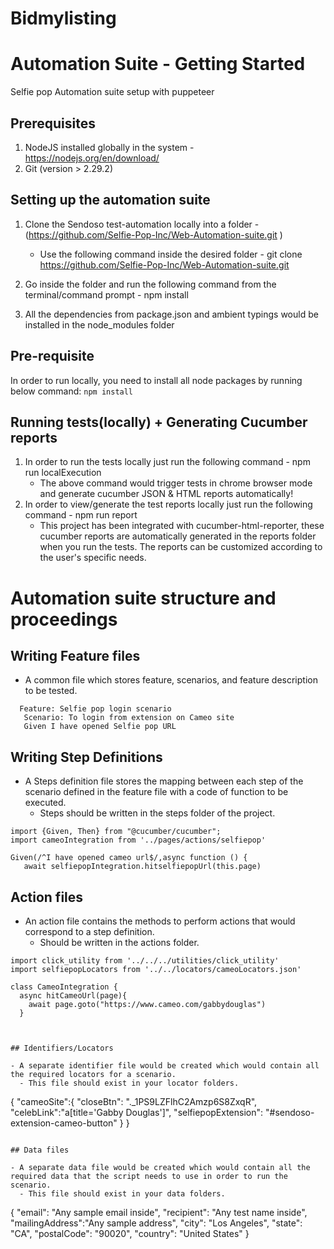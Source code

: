 # Bidmylisting

[](https://raw.githubusercontent.com/patheard/cucumber-puppeteer/master/test/screenshots/ref/cucumber-puppeteer-full.png)

# Automation Suite - Getting Started

Selfie pop Automation suite setup with puppeteer

## Prerequisites

1. NodeJS installed globally in the system - https://nodejs.org/en/download/
2. Git (version > 2.29.2)

## Setting up the automation suite

1. Clone the Sendoso test-automation locally into a folder - (https://github.com/Selfie-Pop-Inc/Web-Automation-suite.git
)
   - Use the following command inside the desired folder - git clone https://github.com/Selfie-Pop-Inc/Web-Automation-suite.git

2. Go inside the folder and run the following command from the terminal/command prompt - npm install
3. All the dependencies from package.json and ambient typings would be installed in the node_modules folder

## Pre-requisite

In order to run locally, you need to install all node packages by running below command:
`npm install`

## Running tests(locally) + Generating Cucumber reports

1. In order to run the tests locally just run the following command - npm run localExecution
   - The above command would trigger tests in chrome browser mode and generate cucumber JSON & HTML reports automatically!
2. In order to view/generate the test reports locally just run the following command - npm run report
   - This project has been integrated with cucumber-html-reporter, these cucumber reports are automatically generated in the reports folder when you run the tests. The reports can be customized according to the user's specific needs.

# Automation suite structure and proceedings

## Writing Feature files

- A common file which stores feature, scenarios, and feature description to be tested.

```@login
  Feature: Selfie pop login scenario
   Scenario: To login from extension on Cameo site
   Given I have opened Selfie pop URL

```

## Writing Step Definitions

- A Steps definition file stores the mapping between each step of the scenario defined in the feature file with a code of function to be executed.
  - Steps should be written in the steps folder of the project.

```
import {Given, Then} from "@cucumber/cucumber";
import cameoIntegration from '../pages/actions/selfiepop'

Given(/^I have opened cameo url$/,async function () {
   await selfiepopIntegration.hitselfiepopUrl(this.page)

```

## Action files

- An action file contains the methods to perform actions that would correspond to a step definition.
  - Should be written in the actions folder.

```
import click_utility from '../../../utilities/click_utility'
import selfiepopLocators from '../../locators/cameoLocators.json'

class CameoIntegration {
  async hitCameoUrl(page){
    await page.goto("https://www.cameo.com/gabbydouglas")
  }



## Identifiers/Locators

- A separate identifier file would be created which would contain all the required locators for a scenario.
  - This file should exist in your locator folders.

```
{
  "cameoSite":{
    "closeBtn": "._1PS9LZFlhC2Amzp6S8ZxqR",
    "celebLink":"a[title='Gabby Douglas']",
    "selfiepopExtension": "#sendoso-extension-cameo-button"
  }
}
```

## Data files

- A separate data file would be created which would contain all the required data that the script needs to use in order to run the scenario.
  - This file should exist in your data folders.

```
{
    "email": "Any sample email inside",
    "recipient": "Any test name inside",
    "mailingAddress":"Any sample address",
    "city": "Los Angeles",
    "state": "CA",
    "postalCode": "90020",
    "country": "United States"
}
```
